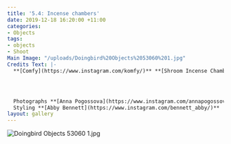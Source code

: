 ```yaml
---
title: '5.4: Incense chambers'
date: 2019-12-18 16:20:00 +11:00
categories:
- Objects
tags:
- objects
- Shoot
Main Image: "/uploads/Doingbird%20Objects%2053060%201.jpg"
Credits Text: |-
  **[Comfy](https://www.instagram.com/komfy/)** **[Shroom Incense Chambers](https://comfy.biz/incense-chambers)**




  Photographs **[Anna Pogossova](https://www.instagram.com/annapogossova/)** at **[B&A](https://www.instagram.com/barepsau/)**
  Styling **[Abby Bennett](https://www.instagram.com/bennett_abby/)**
layout: gallery
---
```



![Doingbird Objects 53060 1.jpg](/uploads/Doingbird%20Objects%2053060%201.jpg)
